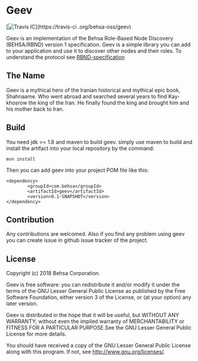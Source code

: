 # Geev
[![Travis IC](https://travis-ci.org/behsa-oss/geev.svg?branch=master)](https://travis-ci
.org/behsa-oss/geev)

Geev is an implementation of the Behsa Role-Based Node Discovery (BEHSA/RBND) version 1 
specification. Geev is a simple library you can add to your application and use it to discover 
other nodes and their roles. To understand the protocol see [RBND-specification](RBND-Specification.md)

## The Name
Geev is a mythical hero of the Iranian historical and mythical epic book, Shahnaame. Who went abroad
and searched several years to find Kay-khosrow the king of the Iran. He finally found the king and
brought him and his mother back to Iran.

## Build
You need jdk >= 1.8 and maven to build geev. simply use maven to build and install the artifact 
into your local repository by the command:
```
mvn install
```
Then you can add geev into your project POM file like this:
```
<dependency>
        <groupId>com.behsa</groupId>
        <artifactId>geev</artifactId>
        <version>0.1-SNAPSHOT</version>
</dependency>
```

## Contribution
Any contributions are welcomed. Also if you find any problem using geev you can create issue in 
github issue tracker of the project.

## License
Copyright (c) 2018 Behsa Corporation.

Geev is free software: you can redistribute it and/or modify it under the terms of the GNU Lesser 
General Public License as published by the Free Software Foundation, either version 3 of the 
License, or (at your option) any later version.

Geev is distributed in the hope that it will be useful, but WITHOUT ANY WARRANTY; without even the
implied warranty of MERCHANTABILITY or FITNESS FOR A PARTICULAR PURPOSE.See the GNU Lesser General 
Public License for more details.

You should have received a copy of the GNU Lesser General Public License
along with this program.  If not, see <http://www.gnu.org/licenses/>.